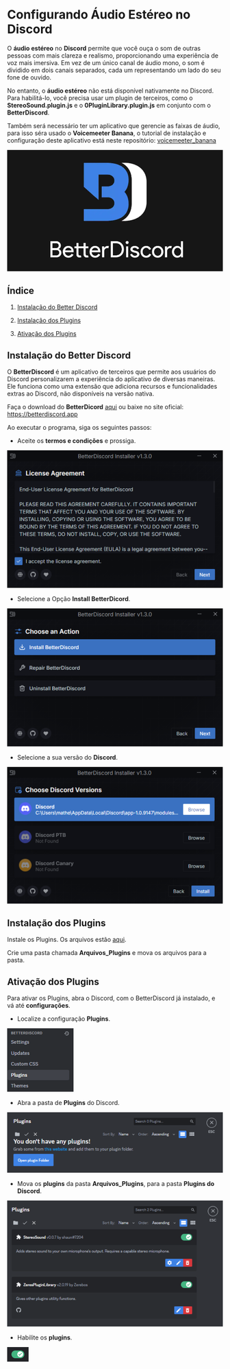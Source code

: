 # Configurando **Áudio Estéreo** no **Discord**

O **áudio estéreo** no **Discord** permite que você ouça o som de outras pessoas com mais clareza e realismo, proporcionando uma experiência de voz mais imersiva. Em vez de um único canal de áudio mono, o som é dividido em dois canais separados, cada um representando um lado do seu fone de ouvido.

No entanto, o **áudio estéreo** não está disponível nativamente no Discord. Para habilitá-lo, você precisa usar um plugin de terceiros, como o **StereoSound.plugin.js** e o **0PluginLibrary.plugin.js** em conjunto com o **BetterDiscord**.

Também será necessário ter um aplicativo que gerencie as faixas de áudio, para isso séra usado o **Voicemeeter Banana**, o tutorial de instalação e configuração deste aplicativo está neste repositório: [voicemeeter_banana](https://github.com/matheusaudibert/voicemeeter_banana)

![Logo](images/betterdiscord.png)

## Índice

1. [Instalação do Better Discord](#instalação-do-better-discord)

2. [Instalação dos Plugins](#instalação-dos-plugins)

3. [Ativação dos Plugins](#ativação-dos-plugins)

## Instalação do Better Discord

O **BetterDiscord** é um aplicativo de terceiros que permite aos usuários do Discord personalizarem a experiência do aplicativo de diversas maneiras. Ele funciona como uma extensão que adiciona recursos e funcionalidades extras ao Discord, não disponíveis na versão nativa.

Faça o download do **BetterDicord** [aqui](https://github.com/matheusaudibert/Discord_StereoSound/blob/main/betterdiscord/BetterDiscord-Windows.exe) ou baixe no site oficial: https://betterdiscord.app

Ao executar o programa, siga os seguintes passos:

- Aceite os **termos e condições** e prossiga.

![Logo](images/page1.png)

- Selecione a Opção **Install BetterDicord**.

![Logo](images/page2.png)

- Selecione a sua versão do **Discord**.

![Logo](images/page3.png)

## Instalação dos Plugins

Instale os Plugins. Os arquivos estão [aqui](https://github.com/matheusaudibert/Discord_StereoSound/tree/main/plugins).

Crie uma pasta chamada **Arquivos_Plugins** e mova os arquivos para a pasta.

## Ativação dos Plugins

Para ativar os Plugins, abra o Discord, com o BetterDiscord já instalado, e vá até **configurações**.

- Localize a configuração **Plugins**.

![Logo](images/bd_settings.png)

- Abra a pasta de **Plugins** do Discord.

![Logo](images/bd_plugins.png)

- Mova os **plugins** da pasta **Arquivos_Plugins**, para a pasta **Plugins do Discord**.

![Logo](images/bd_activate.png)

- Habilite os **plugins**.

![Logo](images/toggle.png)
